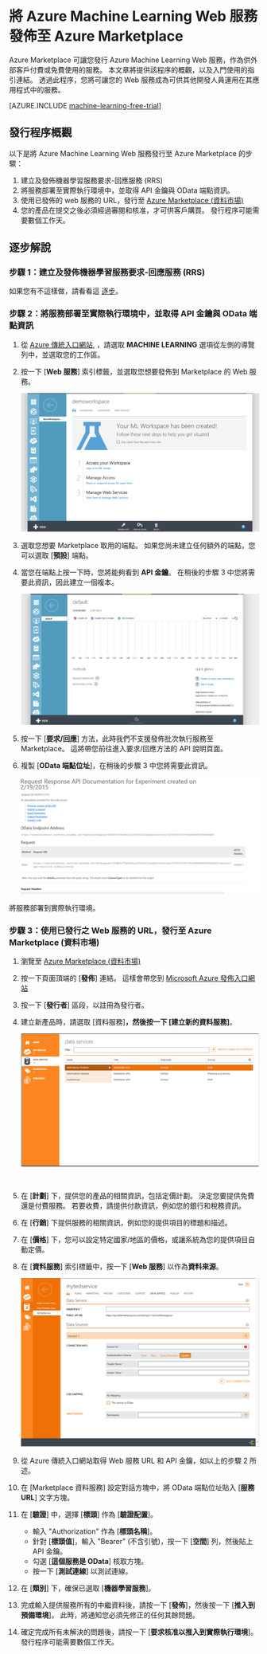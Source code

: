 <properties 
    pageTitle="將 Machine Learning Web 服務發佈至 Azure Marketplace | Microsoft Azure" 
    description="如何將 Azure Machine Learning Web 服務發佈至 Azure Marketplace" 
    services="machine-learning" 
    documentationCenter="" 
    authors="LuisCabrer" 
    manager="paulettm" 
    editor="cgronlun"/>

<tags 
    ms.service="machine-learning" 
    ms.workload="data-services" 
    ms.tgt_pltfrm="na" 
    ms.devlang="na" 
    ms.topic="article" 
    ms.date="09/01/2015" 
    ms.author="bharaths"/>


# 將 Azure Machine Learning Web 服務發佈至 Azure Marketplace

Azure Marketplace 可讓您發行 Azure Machine Learning Web 服務，作為供外部客戶付費或免費使用的服務。 本文章將提供該程序的概觀，以及入門使用的指引連結。 透過此程序，您將可讓您的 Web 服務成為可供其他開發人員運用在其應用程式中的服務。


[AZURE.INCLUDE [machine-learning-free-trial](../../includes/machine-learning-free-trial.md)]

## 發行程序概觀

以下是將 Azure Machine Learning Web 服務發行至 Azure Marketplace 的步驟：

1. 建立及發佈機器學習服務要求-回應服務 (RRS)
2. 將服務部署至實際執行環境中，並取得 API 金鑰與 OData 端點資訊。
3. 使用已發佈的 web 服務的 URL，發行至 [Azure Marketplace (資料市場)](https://publish.windowsazure.com/workspace/)
4. 您的產品在提交之後必須經過審閱和核准，才可供客戶購買。 發行程序可能需要數個工作天。

## 逐步解說

### 步驟 1：建立及發佈機器學習服務要求-回應服務 (RRS)

 如果您有不這樣做，請看看這 [逐步](machine-learning-walkthrough-5-publish-web-service.md)。

### 步驟 2：將服務部署至實際執行環境中，並取得 API 金鑰與 OData 端點資訊

1. 從 [Azure 傳統入口網站](http://manage.windowsazure.com), ，請選取 **MACHINE LEARNING** 選項從左側的導覽列中，並選取您的工作區。

2. 按一下 [**Web 服務**] 索引標籤，並選取您想要發佈到 Marketplace 的 Web 服務。

    ![Azure Marketplace][workspace]

3. 選取您想要 Marketplace 取用的端點。 如果您尚未建立任何額外的端點，您可以選取 [**預設**] 端點。

4. 當您在端點上按一下時，您將能夠看到 **API 金鑰**。 在稍後的步驟 3 中您將需要此資訊，因此建立一個複本。

    ![Azure Marketplace][apikey]

5. 按一下 [**要求/回應**] 方法，此時我們不支援發佈批次執行服務至 Marketplace。 這將帶您前往進入要求/回應方法的 API 說明頁面。

6. 複製 [**OData 端點位址**]，在稍後的步驟 3 中您將需要此資訊。

    ![Azure Marketplace][odata]




將服務部署到實際執行環境。



### 步驟 3：使用已發行之 Web 服務的 URL，發行至 Azure Marketplace (資料市場)

1.  瀏覽至 [Azure Marketplace (資料市場)](http://datamarket.azure.com/home)
2.  按一下頁面頂端的 [**發佈**] 連結。 這樣會帶您到 [Microsoft Azure 發佈入口網站](https://publish.windowsazure.com)
3.  按一下 [**發行者**] 區段，以註冊為發行者。
4.  建立新產品時，請選取 [資料服務]****，然後按一下 [建立新的資料服務]****。

    ![Azure Marketplace][image1]

    <br />

5.  在 [**計劃**] 下，提供您的產品的相關資訊，包括定價計劃。 決定您要提供免費還是付費服務。 若要收費，請提供付款資訊，例如您的銀行和稅務資訊。

6.  在 [**行銷**] 下提供服務的相關資訊，例如您的提供項目的標題和描述。

7.  在 [**價格**] 下，您可以設定特定國家/地區的價格，或讓系統為您的提供項目自動定價。

8. 在 [**資料服務**] 索引標籤中，按一下 [**Web 服務**] 以作為**資料來源**。

    ![Azure Marketplace][image2]

9.  從 Azure 傳統入口網站取得 Web 服務 URL 和 API 金鑰，如以上的步驟 2 所述。

10. 在 [Marketplace 資料服務] 設定對話方塊中，將 OData 端點位址貼入 [**服務 URL**] 文字方塊。

11. 在 [**驗證**] 中，選擇 [**標頭**] 作為 [**驗證配置**]。

    - 輸入 "Authorization" 作為 [**標頭名稱**]。
    - 針對 [**標頭值**]，輸入 "Bearer" (不含引號)，按一下 [**空間**] 列，然後貼上 API 金鑰。
    - 勾選 [**這個服務是 OData**] 核取方塊。
    - 按一下 [**測試連線**] 以測試連線。

12. 在 [**類別**] 下，確保已選取 [**機器學習服務**]。

13. 完成輸入提供服務所有的中繼資料後，請按一下 [**發佈**]，然後按一下 [**推入到預備環境**]。 此時，將通知您必須先修正的任何其餘問題。

14. 確定完成所有未解決的問題後，請按一下 [**要求核准以推入到實際執行環境**]。 發行程序可能需要數個工作天。



[image1]: ./media/machine-learning-publish-web-service-to-azure-marketplace/image1.png 
[image2]: ./media/machine-learning-publish-web-service-to-azure-marketplace/image2.png 
[workspace]: ./media/machine-learning-publish-web-service-to-azure-marketplace/selectworkspace.png 
[apikey]: ./media/machine-learning-publish-web-service-to-azure-marketplace/apikey.png 
[odata]: ./media/machine-learning-publish-web-service-to-azure-marketplace/odata.png 

